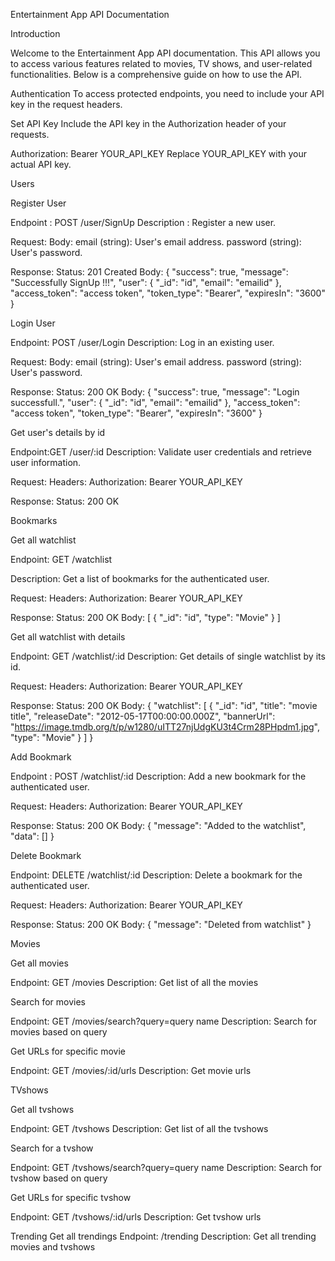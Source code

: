 Entertainment App API Documentation

Introduction

Welcome to the Entertainment App API documentation. This API allows you to access various features related to movies, TV shows, and user-related functionalities. Below is a comprehensive guide on how to use the API.

Authentication
To access protected endpoints, you need to include your API key in the request headers.

Set API Key
Include the API key in the Authorization header of your requests.

Authorization: Bearer YOUR_API_KEY
Replace YOUR_API_KEY with your actual API key.

Users

Register User

Endpoint : POST /user/SignUp
Description : Register a new user.

Request:
Body:
email (string): User's email address.
password (string): User's password.

Response:
Status: 201 Created
Body:
{
"success": true,
"message": "Successfully SignUp !!!",
"user": {
"\_id": "id",
"email": "emailid"
},
"access_token": "access token",
"token_type": "Bearer",
"expiresIn": "3600"
}

Login User

Endpoint: POST /user/Login
Description: Log in an existing user.

Request:
Body:
email (string): User's email address.
password (string): User's password.

Response:
Status: 200 OK
Body:
{
"success": true,
"message": "Login successfull.",
"user": {
"\_id": "id",
"email": "emailid"
},
"access_token": "access token",
"token_type": "Bearer",
"expiresIn": "3600"
}

Get user's details by id

Endpoint:GET /user/:id
Description: Validate user credentials and retrieve user information.

Request:
Headers:
Authorization: Bearer YOUR_API_KEY

Response:
Status: 200 OK

Bookmarks

Get all watchlist

Endpoint: GET /watchlist

Description: Get a list of bookmarks for the authenticated user.

Request:
Headers:
Authorization: Bearer YOUR_API_KEY

Response:
Status: 200 OK
Body:
[
{
"_id": "id",
"type": "Movie"
}
]

Get all watchlist with details

Endpoint: GET /watchlist/:id
Description: Get details of single watchlist by its id.

Request:
Headers:
Authorization: Bearer YOUR_API_KEY

Response:
Status: 200 OK
Body:
{
"watchlist": [
{
"_id": "id",
"title": "movie title",
"releaseDate": "2012-05-17T00:00:00.000Z",
"bannerUrl": "https://image.tmdb.org/t/p/w1280/uITT27njUdgKU3t4Crm28PHpdm1.jpg",
"type": "Movie"
}
]
}

Add Bookmark

Endpoint : POST /watchlist/:id
Description: Add a new bookmark for the authenticated user.

Request:
Headers:
Authorization: Bearer YOUR_API_KEY

Response:
Status: 200 OK
Body:
{
"message": "Added to the watchlist",
"data": []
}

Delete Bookmark

Endpoint: DELETE /watchlist/:id
Description: Delete a bookmark for the authenticated user.

Request:
Headers:
Authorization: Bearer YOUR_API_KEY

Response:
Status: 200 OK
Body:
{
"message": "Deleted from watchlist"
}

Movies

Get all movies

Endpoint: GET /movies
Description: Get list of all the movies

Search for movies

Endpoint: GET /movies/search?query=query name
Description: Search for movies based on query

Get URLs for specific movie

Endpoint: GET /movies/:id/urls
Description: Get movie urls

TVshows

Get all tvshows

Endpoint: GET /tvshows
Description: Get list of all the tvshows

Search for a tvshow

Endpoint: GET /tvshows/search?query=query name
Description: Search for tvshow based on query

Get URLs for specific tvshow

Endpoint: GET /tvshows/:id/urls
Description: Get tvshow urls

Trending
Get all trendings
Endpoint: /trending
Description: Get all trending movies and tvshows
